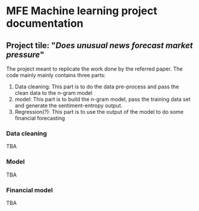 MFE Machine learning  project documentation
================================================

## Project tile: "***Does unusual news forecast market pressure***"
The project meant to replicate the work done by the referred paper. The code mainly mainly contains three parts:
1. Data cleaning: This part is to do the data pre-process and pass the clean data to the n-gram model
2. model: This part is to build the n-gram model, pass the training data set and generate the sentiment-entropy output.
3. Regression(?): This part is to use the output of the model to do some financial forecasting


### Data cleaning
TBA
### Model
TBA
### Financial model
TBA

